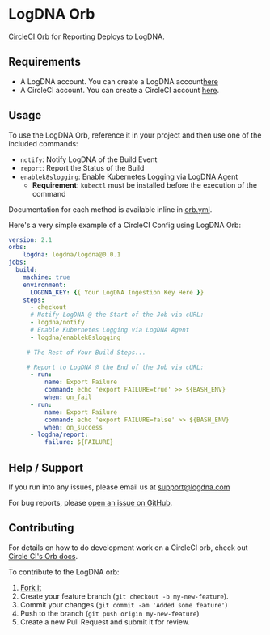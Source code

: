 # LogDNA Orb
[CircleCI Orb](https://github.com/CircleCI-Public/config-preview-sdk/tree/master/docs) for Reporting Deploys to LogDNA.

## Requirements
* A LogDNA account. You can create a LogDNA account[here](https://logdna.com/sign-up/)
* A CircleCI account. You can create a CircleCI account [here](https://circleci.com/signup/).

## Usage

To use the LogDNA Orb, reference it in your project and then use one of the included commands:
* `notify`: Notify LogDNA of the Build Event
* `report`: Report the Status of the Build
* `enablek8slogging`: Enable Kubernetes Logging via LogDNA Agent
	* **Requirement**: `kubectl` must be installed before the execution of the command

Documentation for each method is available inline in [orb.yml](https://github.com/logdna/logdna-orb/blob/master/src/logdna/orb.yml).

Here's a very simple example of a CircleCI Config using LogDNA Orb:

```yaml
version: 2.1
orbs:
    logdna: logdna/logdna@0.0.1
jobs:
  build:
    machine: true
    environment:
      LOGDNA_KEY: {{ Your LogDNA Ingestion Key Here }}
    steps:
      - checkout
      # Notify LogDNA @ the Start of the Job via cURL:
      - logdna/notify
      # Enable Kubernetes Logging via LogDNA Agent
      - logdna/enablek8slogging
     
     # The Rest of Your Build Steps...

     # Report to LogDNA @ the End of the Job via cURL:
      - run:
          name: Export Failure
          command: echo 'export FAILURE=true' >> ${BASH_ENV}
          when: on_fail
      - run:
          name: Export Failure
          command: echo 'export FAILURE=false' >> ${BASH_ENV}
          when: on_success
      - logdna/report:
          failure: ${FAILURE}
```

## Help / Support

If you run into any issues, please email us at [support@logdna.com](mailto:support@logdna.com)

For bug reports, please [open an issue on GitHub](https://github.com/logdna/logdna-orb/issues/new).

## Contributing

For details on how to do development work on a CircleCI orb, check out [Circle CI's Orb docs](https://circleci.com/docs/2.0/creating-orbs/).

To contribute to the LogDNA orb:

1. [Fork it](https://github.com/logdna/logdna-orb)
2. Create your feature branch (```git checkout -b my-new-feature```).
3. Commit your changes (```git commit -am 'Added some feature'```)
4. Push to the branch (```git push origin my-new-feature```)
5. Create a new Pull Request and submit it for review.
